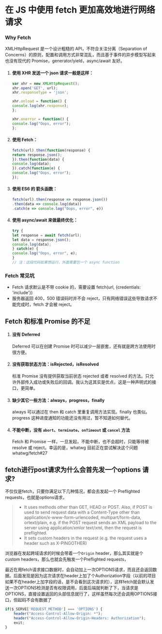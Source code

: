 # 在 JS 中使用 fetch 更加高效地进行网络请求

### Why Fetch
XMLHttpRequest 是一个设计粗糙的 API，不符合关注分离（Separation of Concerns）的原则，配置和调用方式非常混乱，而且基于事件的异步模型写起来也没有现代的 Promise，generator/yield，async/await 友好。

1. #### 使用 XHR 发送一个 json 请求一般是这样：

    ```js
    var xhr = new XMLHttpRequest();
    xhr.open('GET', url);
    xhr.responseType = 'json';
    
    xhr.onload = function() {
    console.log(xhr.response);
    };
    
    xhr.onerror = function() {
    console.log("Oops, error");
    };
    ```

2. #### 使用 Fetch： 

    ```js
    fetch(url).then(function(response) {
    return response.json();
    }).then(function(data) {
    console.log(data);
    }).catch(function(e) {
    console.log("Oops, error");
    });
    ```

3. #### 使用 ES6 的 箭头函数：

    ```js
    fetch(url).then(response => response.json())
    .then(data => console.log(data))
    .catch(e => console.log("Oops, error", e))
    ```

4. #### 使用 async/await 来做最终优化：

    ```js
    try {
    let response = await fetch(url);
    let data = response.json();
    console.log(data);
    } catch(e) {
    console.log("Oops, error", e);
    }
    // 注：这段代码如果想运行，外面需要包一个 async function
    ```

### Fetch 常见坑

* Fetch 请求默认是不带 cookie 的，需要设置 fetch(url, {credentials: 'include'})
* 服务器返回 400，500 错误码时并不会 reject，只有网络错误这些导致请求不能完成时，fetch 才会被 reject。

## Fetch 和标准 Promise 的不足

1. #### 没有 Deferred
    Deferred 可以在创建 Promise 时可以减少一层嵌套，还有就是跨方法使用时很方便。

2. #### 没有获取状态方法：isRejected，isResolved
    标准 Promise 没有提供获取当前状态 rejected 或者 resolved 的方法。只允许外部传入成功或失败后的回调。我认为这其实是优点，这是一种声明式的接口，更简单。

3. #### 缺少其它一些方法：always，progress，finally
    always 可以通过在 then 和 catch 里重复调用方法实现。finally 也类似。progress 这种进度通知的功能还没有用过，暂不知道如何替代。

4. #### 不能中断，没有 `abort`、`terminate`、`onTimeout` 或 `cancel` 方法
    Fetch 和 Promise 一样，一旦发起，不能中断，也不会超时，只能等待被 resolve 或 reject。幸运的是，whatwg 目前正在尝试解决这个问题whatwg/fetch#27
    
## fetch进行post请求为什么会首先发一个options 请求?
不仅仅是fetch，只要你满足以下几种情况，都会去发起一个 Preflighted requests，也就是options请求， 
> * It uses methods other than GET, HEAD or POST. Also, if POST is used to send request data with a Content-Type other than application/x-www-form-urlencoded, multipart/form-data, ortext/plain, e.g. if the POST request sends an XML payload to the server using application/xmlor text/xml, then the request is preflighted.  
> * It sets custom headers in the request (e.g. the request uses a header such as X-PINGOTHER)

浏览器在发起跨域请求的时候会带着一个`Origin` header，那么其实就是个custom headers，那么也就会先触发一个Preflighted requests，

最近在用fetch请求接口数据时，会自动加上一次OPTIONS请求，而且还会返回数据。后面发现是因为这次请求在header上加了个Authorization字段（以前的项目如果不在header上加字段的话，是不会看到这次请求的），这样fetch就会默认发送一次OPTIONS检测是否有权限调用，后面后端就判断了下，当请求是OPTIONS，直接设置返回的头部信息就行了，这样虽然每次还会调用OPTIONS接口，但起码不会有数据了
```js
if($_SERVE['REQUEST_METHOD'] === 'OPTIONS') {
    header("Access-Control-Allow-Origin: *");
    header("Access-Control-Allow-Origin-Headers: Authorization");
    exit;
}
```